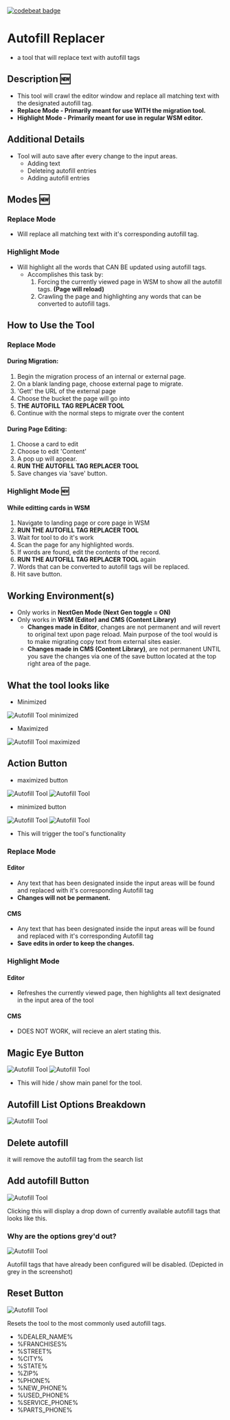 [![codebeat badge](https://codebeat.co/badges/7c527dd3-7844-4173-960c-a231b1898a9a)](https://codebeat.co/projects/github-com-cirept-autofillreplacer-master)

# Autofill Replacer
* a tool that will replace text with autofill tags

## Description :new:
* This tool will crawl the editor window and replace all matching text with the designated autofill tag.
* **Replace Mode - Primarily meant for use WITH the migration tool.**
* **Highlight Mode - Primarily meant for use in regular WSM editor.**

## Additional Details
* Tool will auto save after every change to the input areas.
    * Adding text
    * Deleteing autofill entries
    * Adding autofill entries

## Modes :new:
### Replace Mode
* Will replace all matching text with it's corresponding autofill tag.

### Highlight Mode
* Will highlight all the words that CAN BE updated using autofill tags.
    * Accomplishes this task by:
        1. Forcing the currently viewed page in WSM to show all the autofill tags. **(Page will reload)**
        2. Crawling the page and highlighting any words that can be converted to autofill tags.

## How to Use the Tool
### Replace Mode
#### During Migration:
1. Begin the migration process of an internal or external page.
2. On a blank landing page, choose external page to migrate.
3. 'Gett' the URL of the external page
4. Choose the bucket the page will go into
5. **THE AUTOFILL TAG REPLACER TOOL**
6. Continue with the normal steps to migrate over the content

#### During Page Editing:
1. Choose a card to edit
2. Choose to edit 'Content'
3. A pop up will appear.
4. **RUN THE AUTOFILL TAG REPLACER TOOL**
5. Save changes via 'save' button.

### Highlight Mode :new:
#### While editting cards in WSM
1. Navigate to landing page or core page in WSM
2. **RUN THE AUTOFILL TAG REPLACER TOOL**
3. Wait for tool to do it's work
4. Scan the page for any highlighted words.
5. If words are found, edit the contents of the record.
6. **RUN THE AUTOFILL TAG REPLACER TOOL** again
7. Words that can be converted to autofill tags will be replaced.
8. Hit save button.

## Working Environment(s)
* Only works in **NextGen Mode (Next Gen toggle = ON)**
* Only works in **WSM (Editor) and CMS (Content Library)**
    * **Changes made in Editor**, changes are not permanent and will revert to original text upon page reload. Main purpose of the tool would is to make migrating copy text from external sites easier.
    * **Changes made in CMS (Content Library)**, are not permanent UNTIL you save the changes via one of the save button located at the top right area of the page.

## What the tool looks like
* Minimized

![Autofill Tool minimized](assets/images/AutofillReplacerTool_minimized.png)

* Maximized

![Autofill Tool maximized](assets/images/AutofillReplacerTool_maximized.png)

## Action Button
* maximized button

![Autofill Tool](assets/images/replaceButton.png)
![Autofill Tool](assets/images/highlightButton.png)

* minimized button

![Autofill Tool](assets/images/replaceButton_quickAccess.png)
![Autofill Tool](assets/images/highlightButton_quickAccess.png)
* This will trigger the tool's functionality

### Replace Mode
#### Editor
* Any text that has been designated inside the input areas will be found and replaced with it's corresponding Autofill tag
* **Changes will not be permanent.**

#### CMS
* Any text that has been designated inside the input areas will be found and replaced with it's corresponding Autofill tag
* **Save edits in order to keep the changes.**

### Highlight Mode
#### Editor
* Refreshes the currently viewed page, then highlights all text designated in the input area of the tool

#### CMS
* DOES NOT WORK, will recieve an alert stating this.

## Magic Eye Button
![Autofill Tool](assets/images/maximizeTool.png)
![Autofill Tool](assets/images/minimizeTool.png)
* This will hide / show main panel for the tool.

## Autofill List Options Breakdown
![Autofill Tool](assets/images/autofill_option_breakdown.png)

## Delete autofill
it will remove the autofill tag from the search list

## Add autofill Button
![Autofill Tool](assets/images/Add_autofill.png)

Clicking this will display a drop down of currently available autofill tags that looks like this.

### Why are the options grey'd out?
![Autofill Tool](assets/images/AutofillDropdown.png)

Autofill tags that have already been configured will be disabled. (Depicted in grey in the screenshot)

## Reset Button
![Autofill Tool](assets/images/Reset.png)

Resets the tool to the most commonly used autofill tags.
* %DEALER_NAME%
* %FRANCHISES%
* %STREET%
* %CITY%
* %STATE%
* %ZIP%
* %PHONE%
* %NEW_PHONE%
* %USED_PHONE%
* %SERVICE_PHONE%
* %PARTS_PHONE%

